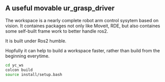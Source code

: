 ## A useful movable ur_grasp_driver

The workspace is a nearly complete robot arm control sysytem based on vision. It containes packages not only like Moveit, RDE, but also containes some self-built frame work to better handle ros2. 

It is built under Ros2 humble.

Hopfully it can help to build a workspace faster, rather than build from the beginning everytime. 

```sh
cd yc_ws
colcon build
source install/setup.bash
```

